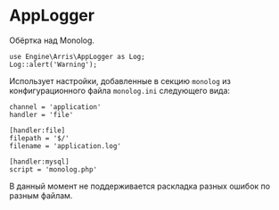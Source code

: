 # AppLogger

Обёртка над Monolog.

```
use Engine\Arris\AppLogger as Log;
Log::alert('Warning');
```

Использует настройки, добавленные в секцию `monolog` из конфигурационного файла `monolog.ini` следующего вида:
```
channel = 'application'
handler = 'file'

[handler:file]
filepath = '$/'
filename = 'application.log'

[handler:mysql]
script = 'monolog.php'
```

В данный момент не поддерживается раскладка разных ошибок по разным файлам.
